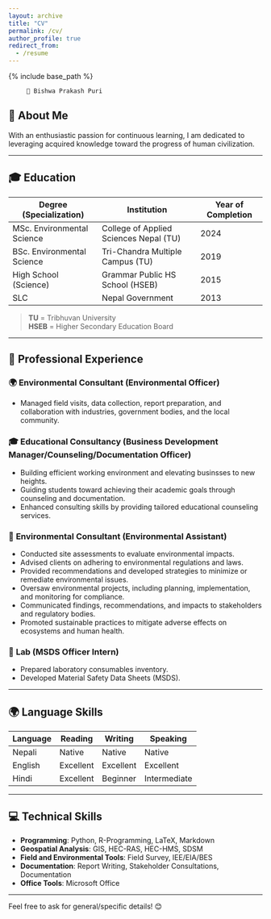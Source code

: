 ```yaml
---
layout: archive
title: "CV"
permalink: /cv/
author_profile: true
redirect_from:
  - /resume
---
```


{% include base_path %}

         🌟 Bishwa Prakash Puri  

## 🌱 **About Me**

With an enthusiastic passion for continuous learning, I am dedicated to leveraging acquired knowledge toward the progress of human civilization.  

---

## 🎓 **Education**

| **Degree (Specialization)**                | **Institution**                              | **Year of Completion** |
|--------------------------------------------|----------------------------------------------|-------------------------|
| MSc. Environmental Science                 | College of Applied Sciences Nepal (TU)       | 2024                   |
| BSc. Environmental Science                 | Tri-Chandra Multiple Campus (TU)             | 2019                   |
| High School (Science)                      | Grammar Public HS School (HSEB)             | 2015                   |
| SLC                                         | Nepal Government                             | 2013                   |

> **TU** = Tribhuvan University  
> **HSEB** = Higher Secondary Education Board  

---

## 💼 **Professional Experience**

### 🌍 **Environmental Consultant (Environmental Officer)**

- Managed field visits, data collection, report preparation, and collaboration with industries, government bodies, and the local community.  

### 🎓 **Educational Consultancy (Business Development Manager/Counseling/Documentation Officer)**

- Building efficient working environment and elevating businsses to new heights.
- Guiding students toward achieving their academic goals through counseling and documentation.  
- Enhanced consulting skills by providing tailored educational counseling services.  

### 🌱 **Environmental Consultant (Environmental Assistant)**

- Conducted site assessments to evaluate environmental impacts.  
- Advised clients on adhering to environmental regulations and laws.  
- Provided recommendations and developed strategies to minimize or remediate environmental issues.  
- Oversaw environmental projects, including planning, implementation, and monitoring for compliance.  
- Communicated findings, recommendations, and impacts to stakeholders and regulatory bodies.  
- Promoted sustainable practices to mitigate adverse effects on ecosystems and human health.  

### 🔬 **Lab (MSDS Officer Intern)**  

- Prepared laboratory consumables inventory.  
- Developed Material Safety Data Sheets (MSDS).  

---

## 🌍 **Language Skills**

| **Language** | **Reading**   | **Writing**    | **Speaking**   |
|--------------|---------------|----------------|----------------|
| Nepali       | Native        | Native         | Native         |
| English      | Excellent     | Excellent      | Excellent      |
| Hindi        | Excellent     | Beginner       | Intermediate   |

---

## 💻 **Technical Skills**

- **Programming**: Python, R-Programming, LaTeX, Markdown  
- **Geospatial Analysis**: GIS, HEC-RAS, HEC-HMS, SDSM  
- **Field and Environmental Tools**: Field Survey, IEE/EIA/BES  
- **Documentation**: Report Writing, Stakeholder Consultations, Documentation  
- **Office Tools**: Microsoft Office  

---

Feel free to ask for general/specific details! 😊  
